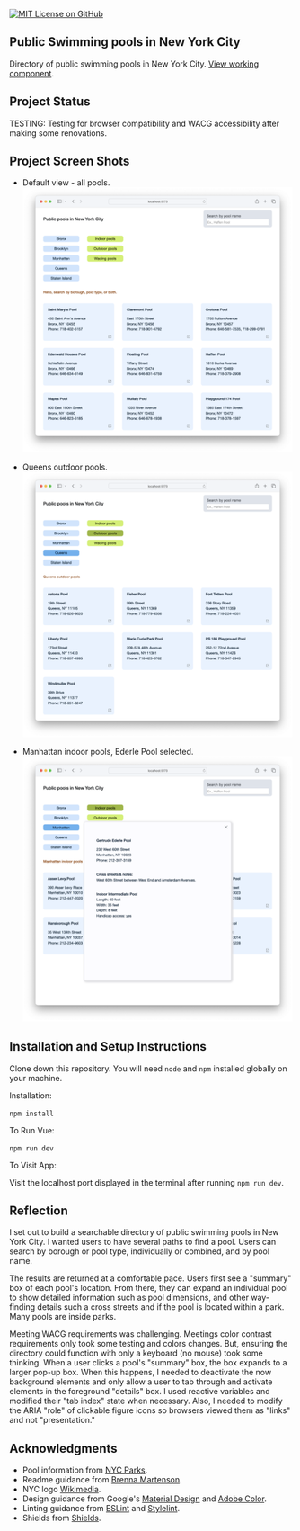 [![MIT License on GitHub](https://img.shields.io/github/license/seankelliher/nyc-public-pools?style=flat-square)](/LICENSE.txt)
## Public Swimming pools in New York City

Directory of public swimming pools in New York City. [View working component](https://sean-kelliher-nyc-public-pools.netlify.app).

## Project Status

TESTING: Testing for browser compatibility and WACG accessibility after making some renovations.

## Project Screen Shots

* Default view - all pools.
![screen shot of project](/screenshots/nyc-public-pools-screenshot1.png?s=600)

* Queens outdoor pools.
![screen shot of project](/screenshots/nyc-public-pools-screenshot2.png?s=600)

* Manhattan indoor pools, Ederle Pool selected.
![screen shot of project](/screenshots/nyc-public-pools-screenshot3.png?s=600)

## Installation and Setup Instructions

Clone down this repository. You will need `node` and `npm` installed globally on your machine.

Installation:

`npm install`  

To Run Vue:

`npm run dev`   

To Visit App:

Visit the localhost port displayed in the terminal after running `npm run dev`.

## Reflection

I set out to build a searchable directory of public swimming pools in New York City. I wanted users to have several paths to find a pool. Users can search by borough or pool type, individually or combined, and by pool name.

The results are returned at a comfortable pace. Users first see a "summary" box of each pool's location. From there, they can expand an individual pool to show detailed information such as pool dimensions, and other way-finding details such a cross streets and if the pool is located within a park. Many pools are inside parks.

Meeting WACG requirements was challenging. Meetings color contrast requirements only took some testing and colors changes. But, ensuring the directory could function with only a keyboard (no mouse) took some thinking. When a user clicks a pool's "summary" box, the box expands to a larger pop-up box. When this happens, I needed to deactivate the now background elements and only allow a user to tab through and activate elements in the foreground "details" box. I used reactive variables and modified their "tab index" state when necessary. Also, I needed to modify the ARIA "role" of clickable figure icons so browsers viewed them as "links" and not "presentation."

## Acknowledgments

* Pool information from [NYC Parks](https://www.nycgovparks.org/highlights/places-to-go/pools).
* Readme guidance from [Brenna Martenson](https://gist.github.com/martensonbj/6bf2ec2ed55f5be723415ea73c4557c4).
* NYC logo [Wikimedia](https://en.wikipedia.org/wiki/File:NYC_Logo_Wolff_Olins.svg).
* Design guidance from Google's [Material Design](https://material.io/design) and [Adobe Color](https://color.adobe.com/trends).
* Linting guidance from [ESLint](https://eslint.org) and [Stylelint](https://stylelint.io).
* Shields from [Shields](https://shields.io).